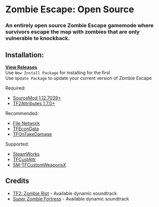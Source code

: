 # Zombie Escape: Open Source

### An entirely open source Zombie Escape gamemode where survivors escape the map with zombies that are only vulnerable to knockback.

## Installation:
**[View Releases](https://github.com/Batfoxkid/TF2-Zombie-Escape/releases)**  
Use `New Install Package` for installing for the first  
Use `Update Package` to update your current version of Zombie Escape

Required:

- [SourceMod 1.12.7039+](https://www.sourcemod.net/downloads.php)
- [TF2Attributes 1.7.0+](https://github.com/FlaminSarge/tf2attributes)

Recommended:

- [File Network](https://forums.alliedmods.net/showthread.php?t=341953)
- [TFEconData](https://github.com/nosoop/SM-TFEconData)
- [TFOnTakeDamage](https://github.com/nosoop/SM-TFOnTakeDamage)

Supported:

- [SteamWorks](https://github.com/ExperimentFailed/SteamWorks)
- [TFCustAttr](https://github.com/nosoop/SM-TFCustAttr)
- [SM-TFCustomWeaponsX](https://github.com/nosoop/SM-TFCustomWeaponsX)

## Credits

- [TF2: Zombie Riot](https://github.com/artvin01/TF2-Zombie-Riot) - Available dynamic soundtrack
- [Super Zombie Fortress](https://github.com/redsunservers/SuperZombieFortress) - Available dynamic soundtrack
